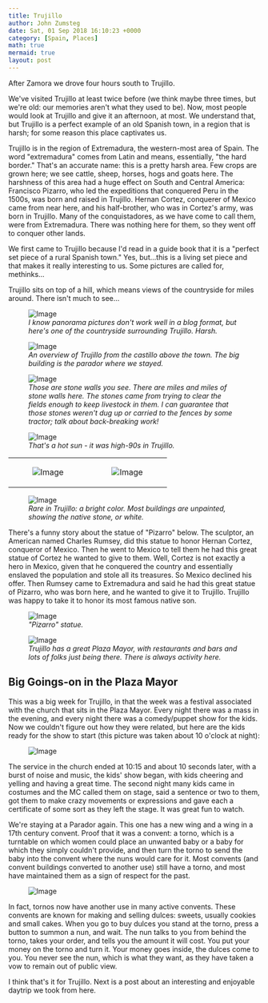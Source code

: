 ```yaml
---
title: Trujillo
author: John Zumsteg
date: Sat, 01 Sep 2018 16:10:23 +0000
category: [Spain, Places]
math: true
mermaid: true
layout: post
---
```

After Zamora we drove four hours south to Trujillo.

We've visited Trujillo at least twice before (we think maybe three times, but we're old: our memories aren't what they used to be). Now, most people would look at Trujillo and give it an afternoon, at most. We understand that, but Trujillo is a perfect example of an old Spanish town, in a region that is harsh; for some reason this place captivates us.

Trujillo is in the region of Extremadura, the western-most area of Spain. The word "extremadura" comes from Latin and means, essentially, "the hard border." That's an accurate name: this is a pretty harsh area. Few crops are grown here; we see cattle, sheep, horses, hogs and goats here. The harshness of this area had a huge effect on South and Central America: Francisco Pizarro, who led the expeditions that conquered Peru in the 1500s, was born and raised in Trujillo. Hernan Cortez, conquerer of Mexico came from near here, and his half-brother, who was in Cortez's army, was born in Trujillo. Many of the conquistadores, as we have come to call them, were from Extremadura. There was nothing here for them, so they went off to conquer other lands.

We first came to Trujillo because I'd read in a guide book that it is a "perfect set piece of a rural Spanish town." Yes, but...this is a living set piece and that makes it really interesting to us. Some pictures are called for, methinks...

Trujillo sits on top of a hill, which means views of the countryside for miles around. There isn't much to see...

<figure>
	<img class = "landscape" src="{{"/assets/images/2018/08/DSC04796.jpg" | prepend: site.baseurl  }}" alt="Image" />
	<figcaption><em>I know panorama pictures don't work well in a blog format, but here's one of the countryside surrounding Trujillo. Harsh.</em></figcaption>
</figure>



<figure class = "landscape">
	<img class = "landscape" src="{{"/assets/images/2018/08/DSC04794.jpg" | prepend: site.baseurl  }}" alt="Image" />
	<figcaption><em>An overview of Trujillo from the castillo above the town. The big building is the parador where we stayed.</em></figcaption>
</figure>



<figure class = "landscape">
	<img class = "landscape" src="{{"/assets/images/2018/08/DSC04838.jpg" | prepend: site.baseurl  }}" alt="Image" />
	<figcaption><em>Those are stone walls you see. There are miles and miles of stone walls here. The stones came from trying to clear the fields enough to keep livestock in them. I can guarantee that those stones weren't dug up or carried to the fences by some tractor; talk about back-breaking work!</em></figcaption>
</figure>



<figure class = "landscape">
	<img class = "landscape" src="{{"/assets/images/2018/08/DSC04811.jpg" | prepend: site.baseurl  }}" alt="Image" />
	<figcaption><em>That's a hot sun - it was high-90s in Trujillo.</em></figcaption>
</figure>


<table>
<tbody>
<tr>
<td><figure>
	<img class = "portrait" src="{{"/assets/images/2018/08/DSC04806.jpg" | prepend: site.baseurl  }}" alt="Image" />
	<figcaption></figcaption>
</figure>

</td>
<td><figure class = "portrait">
	<img class = "portrait" src="{{"/assets/images/2018/08/DSC04820.jpg" | prepend: site.baseurl  }}" alt="Image" />
	<figcaption></figcaption>
</figure>

</td>
</tr>
</tbody>
</table>
<figure class = "landscape">
	<img class = "landscape" src="{{"/assets/images/2018/08/DSC04821.jpg" | prepend: site.baseurl  }}" alt="Image" />
	<figcaption><em>Rare in Trujillo: a bright color. Most buildings are unpainted, showing the native stone, or white.</em></figcaption>
</figure>



There's a funny story about the statue of "Pizarro" below. The sculptor, an American named Charles Rumsey, did this statue to honor Hernan Cortez, conqueror of Mexico. Then he went to Mexico to tell them he had this great statue of Cortez he wanted to give to them. Well, Cortez is not exactly a hero in Mexico, given that he conquered the country and essentially enslaved the population and stole all its treasures. So Mexico declined his offer. Then Rumsey came to Extremadura and said he had this great statue of Pizarro, who was born here, and he wanted to give it to Trujillo. Trujillo was happy to take it to honor its most famous native son.

<figure class = "landscape">
	<img class = "landscape" src="{{"/assets/images/2018/08/DSC04910.jpg" | prepend: site.baseurl  }}" alt="Image" />
	<figcaption><em>"Pizarro" statue.</em></figcaption>
</figure>



<figure class = "landscape">
	<img class = "landscape" src="{{"/assets/images/2018/08/DSC04855.jpg" | prepend: site.baseurl  }}" alt="Image" />
	<figcaption><em>Trujillo has a great Plaza Mayor, with restaurants and bars and lots of folks just being there. There is always activity here.</em></figcaption>
</figure>


<h2>Big Goings-on in the Plaza Mayor</h2>
This was a big week for Trujillo, in that the week was a festival associated with the church that sits in the Plaza Mayor. Every night there was a mass in the evening, and every night there was a comedy/puppet show for the kids. Now we couldn't figure out how they were related, but here are the kids ready for the show to start (this picture was taken about 10 o'clock at night):

<figure class = "landscape">
	<img class = "landscape" src="{{"/assets/images/2018/09/DSC04778.jpg" | prepend: site.baseurl  }}" alt="Image" />
	<figcaption></figcaption>
</figure>


The service in the church ended at 10:15 and about 10 seconds later, with a burst of noise and music, the kids' show began, with kids cheering and yelling and having a great time. The second night many kids came in costumes and the MC called them on stage, said a sentence or two to them, got them to make crazy movements or expressions and gave each a certificate of some sort as they left the stage. It was great fun to watch.

We're staying at a Parador again. This one has a new wing and a wing in a 17th century convent. Proof that it was a convent: a torno, which is a turntable on which women could place an unwanted baby or a baby for which they simply couldn't provide, and then turn the torno to send the baby into the convent where the nuns would care for it. Most convents (and convent buildings converted to another use) still have a torno, and most have maintained them as a sign of respect for the past.

<figure class = "portrait">
	<img class = "portrait" src="{{"/assets/images/2018/08/DSC04918.jpg" | prepend: site.baseurl  }}" alt="Image" />
	<figcaption></figcaption>
</figure>



In fact, tornos now have another use in many active convents. These convents are known for making and selling dulces: sweets, usually cookies and small cakes. When you go to buy dulces you stand at the torno, press a button to summon a nun, and wait. The nun talks to you from behind the torno, takes your order, and tells you the amount it will cost. You put your money on the torno and turn it. Your money goes inside, the dulces come to you. You never see the nun, which is what they want, as they have taken a vow to remain out of public view.

I think that's it for Trujillo. Next is a post about an interesting and enjoyable daytrip we took from here.
